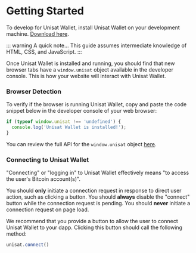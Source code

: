 # Getting Started

To develop for Unisat Wallet, install Unisat Wallet on your development machine. [Download here](https://unisat.io/).

::: warning A quick note...
This guide assumes intermediate knowledge of HTML, CSS, and JavaScript.
:::

Once Unisat Wallet is installed and running, you should find that new browser tabs have a `window.unisat` object available in the developer console.
This is how your website will interact with Unisat Wallet.

[comment]: <> (## Basic Considerations)

### Browser Detection

To verify if the browser is running Unisat Wallet, copy and paste the code snippet below in the developer console of your web browser:

```javascript
if (typeof window.unisat !== 'undefined') {
  console.log('Unisat Wallet is installed!');
}
```

You can review the full API for the `window.unisat` object [here](./unisat-provider.html).

### Connecting to Unisat Wallet

"Connecting" or "logging in" to Unisat Wallet effectively means "to access the user's Bitcoin account(s)".

You should **only** initiate a connection request in response to direct user action, such as clicking a button.
You should **always** disable the "connect" button while the connection request is pending.
You should **never** initiate a connection request on page load.

We recommend that you provide a button to allow the user to connect Unisat Wallet to your dapp.
Clicking this button should call the following method:

```javascript
unisat.connect()
```

